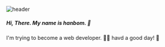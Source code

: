 ![header](https://capsule-render.vercel.app/api?type=slice&color=EBDEF0&height=100&section=header&text=about%20me&fontSize=40)

##### Hi, There. My name is hanbom. 👋
I'm trying to become a web developer. 💁‍♀️
havd a good day! 🌟


<!--
**Hanbom/Hanbom** is a ✨ _special_ ✨ repository because its `README.md` (this file) appears on your GitHub profile.

Here are some ideas to get you started:

- 🔭 I’m currently working on ...
- 🌱 I’m currently learning ...
- 👯 I’m looking to collaborate on ...
- 🤔 I’m looking for help with ...
- 💬 Ask me about ...
- 📫 How to reach me: ...
- 😄 Pronouns: ...
- ⚡ Fun fact: ...
-->
